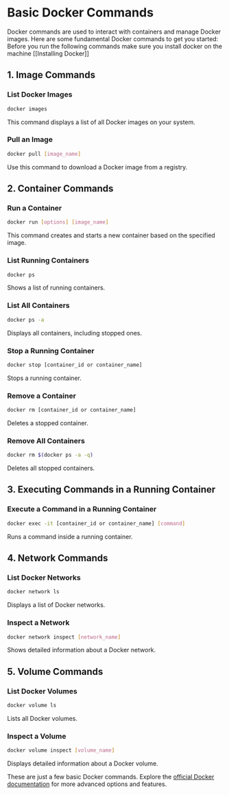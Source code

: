# Basic Docker Commands

Docker commands are used to interact with containers and manage Docker images. Here are some fundamental Docker commands to get you started:
Before you run the following commands make sure you install docker on the machine [[Installing Docker]]

## 1. Image Commands

### List Docker Images

```bash
docker images
```
This command displays a list of all Docker images on your system.

### Pull an Image
```bash
docker pull [image_name]
```
Use this command to download a Docker image from a registry.

## 2. Container Commands

### Run a Container
```bash
docker run [options] [image_name]
```
This command creates and starts a new container based on the specified image.

### List Running Containers
```bash
docker ps
```
Shows a list of running containers.

### List All Containers
```bash
docker ps -a
```
Displays all containers, including stopped ones.

### Stop a Running Container
```bash
docker stop [container_id or container_name]
```
Stops a running container.

### Remove a Container
```bash
docker rm [container_id or container_name]
```
Deletes a stopped container.

### Remove All Containers
```bash
docker rm $(docker ps -a -q)
```
Deletes all stopped containers.

## 3. Executing Commands in a Running Container

### Execute a Command in a Running Container
```bash
docker exec -it [container_id or container_name] [command]
```
Runs a command inside a running container.

## 4. Network Commands

### List Docker Networks
```bash
docker network ls
```
Displays a list of Docker networks.

### Inspect a Network
```bash
docker network inspect [network_name]
```
Shows detailed information about a Docker network.

## 5. Volume Commands

### List Docker Volumes
```bash
docker volume ls
```
Lists all Docker volumes.

### Inspect a Volume
```bash
docker volume inspect [volume_name]
```
Displays detailed information about a Docker volume.

These are just a few basic Docker commands. Explore the [official Docker documentation](https://docs.docker.com/engine/reference/commandline/cli/) for more advanced options and features.